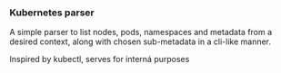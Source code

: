 ### Kubernetes parser ###

A simple parser to list nodes, pods, namespaces and metadata from a desired context, along with chosen sub-metadata in a cli-like manner.

Inspired by kubectl, serves for interná purposes 
